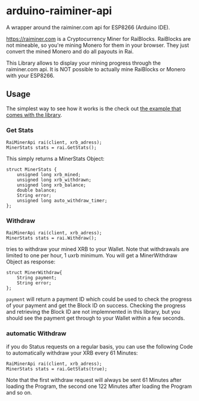 # arduino-raiminer-api
A wrapper around the raiminer.com api for ESP8266 (Arduino IDE).

https://raiminer.com is a Cryptocurrency Miner for RaiBlocks. RaiBlocks are not mineable, so you're mining Monero for them in your browser. They just convert the mined Monero and do all payouts in Rai.

This Library allows to display your mining progress through the raiminer.com api. It is NOT possible to actually mine RaiBlocks or Monero with your ESP8266. 



## Usage

The simplest way to see how it works is the check out [the example that comes with the library](https://github.com/benjholl/arduino-raiminer-api/blob/master/examples/ESP8266/GetRaiMinerStats/GetRaiMinerStats.ino).


### Get Stats

```
RaiMinerApi rai(client, xrb_adress);
MinerStats stats = rai.GetStats();
```
This simply returns a MinerStats Object:
```
struct MinerStats {
	unsigned long xrb_mined;
	unsigned long xrb_withdrawn;
	unsigned long xrb_balance;
	double balance;
	String error;	
	unsigned long auto_withdraw_timer;
};
```


### Withdraw

```
RaiMinerApi rai(client, xrb_adress);
MinerStats stats = rai.Withdraw();
```
tries to withdraw your mined XRB to your Wallet. Note that withdrawals are limited to one per hour, 1 uxrb minimum.
You will get a MinerWithdraw Object as response: 
```
struct MinerWithdraw{
	String payment;
	String error;	
};
```
`payment` will return a payment ID which could be used to check the progress of your payment and get the Block ID on success.
Checking the progress and retrieving the Block ID are not implemnented in this library, but you should see the payment get through to your Wallet within a few seconds.


### automatic Withdraw

if you do Status requests on a regular basis, you can use the following Code to automatically withdraw your XRB every 61 Minutes:
```
RaiMinerApi rai(client, xrb_adress);
MinerStats stats = rai.GetStats(true);
```
Note that the first withdraw request will always be sent 61 Minutes after loading the Program, the second one 122 Minutes after loading the Program and so on. 
